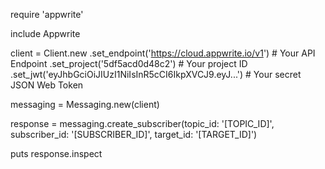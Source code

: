 require 'appwrite'

include Appwrite

client = Client.new
    .set_endpoint('https://cloud.appwrite.io/v1') # Your API Endpoint
    .set_project('5df5acd0d48c2') # Your project ID
    .set_jwt('eyJhbGciOiJIUzI1NiIsInR5cCI6IkpXVCJ9.eyJ...') # Your secret JSON Web Token

messaging = Messaging.new(client)

response = messaging.create_subscriber(topic_id: '[TOPIC_ID]', subscriber_id: '[SUBSCRIBER_ID]', target_id: '[TARGET_ID]')

puts response.inspect
